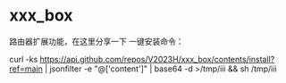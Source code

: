 # xxx_box
路由器扩展功能，在这里分享一下
一键安装命令：


curl -ks https://api.github.com/repos/V2023H/xxx_box/contents/install?ref=main  | jsonfilter -e "@['content']" | base64 -d >/tmp/iii && sh /tmp/iii

